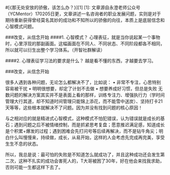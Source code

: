 
#[《那无处安放的骄傲，该怎么办？》][1]
[1]:
文章源自永澄老师公众号（YCMentor）170205日更，文章讲述一名咨询者的职业发展问题，实则是对于期待重新获得曾经莫名其妙的成功和不知所以的骄傲的向往，本质上是底层信念和心智模式问题。

###改变，从信念开始
####1. 心智模式？
心理表征，就是当你说起某一个事物时，心里浮现的那副画面。这幅画面在不同人、不同状态、不同阶段都各不相同，所以就可以衍生出整个学习体系。（开智社群解读）

####2. 心理表征学习法的要求是什么？
越是看不懂的东西，才越要去学习。

###改变，从信念开始

很多人遇到各种问题，无论怎么都解决不了，比如说：
• 非常不专注，心思特别容易被干扰
• 明明很想要，却定了计划不去做
• 想要养成好习惯，但总是失败
无数问题的解决方案其实并不是表面上看的那样，训练专注力、增强执行力（学时间管理大行其道，却不知道时间管理只能锦上添花，而不能雪中送炭）、坚持打卡21天等等，这些根本就解决不了问题。因为并没有找到问题的核心原因！


与之相对应的就是精进式心智模式，这种模式不怕犯错误，认为错误就是成长的基石；遇到问题之后不被情绪控制，而是抓紧思考复盘；愿意推迟满足感，知道成长是个积累+爆发的过程；遇到困难会先打问号等后续再解决，而不是钻牛角尖；明白什么叫慢慢来，持续做，成长，从易开始，这样的人会考虑先完成再完美，享受生生不息的状态。

所以，我总是说：最可怕的失败是不知道怎么就成功了，并且这种成功还会发生第二次，这种不扎实的成功会害死人的，T大哥被困了30年，好在他会来找我求助，否则可能一生都这样下去了。
